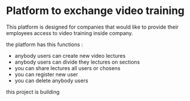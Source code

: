 # Platform to exchange video training

This platform is designed for companies that would like to provide their employees access to video training inside company.

the platform has this functions :

- anybody users can create new video lectures
- anybody users can divide they lectures on sections
- you can share lectures all users or chosens
- you can register new user
- you can delete anybody users

this project is building
